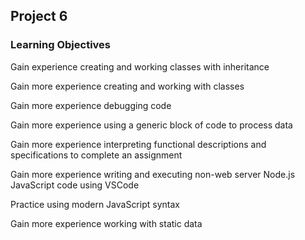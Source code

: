 ## Project 6

### Learning Objectives 
Gain experience creating and working classes with inheritance

Gain more experience creating and working with classes

Gain more experience debugging code

Gain more experience using a generic block of code to process data

Gain more experience interpreting functional descriptions and specifications to complete an assignment

Gain more experience writing and executing non-web server Node.js JavaScript code using VSCode

Practice using modern JavaScript syntax

Gain more experience working with static data

